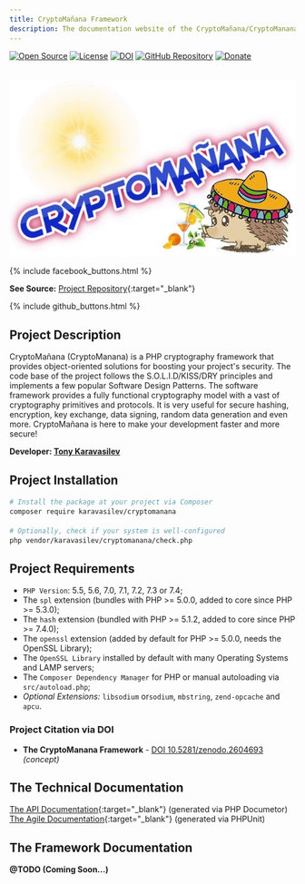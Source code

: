 ```yaml
---
title: CryptoMañana Framework
description: The documentation website of the CryptoMañana/CryptoManana cryptography PHP framework.
---
```


[![Open Source](https://img.shields.io/badge/Open%20Source-FREE-success.svg?style=flat-square&cacheSeconds=7200)](https://en.wikipedia.org/wiki/Open-source_software)
[![License](https://img.shields.io/github/license/TonyKaravasilev/CryptoMananaDocs.svg?color=important&label=License&style=flat-square&cacheSeconds=7200)](https://github.com/TonyKaravasilev/CryptoMananaDocs/blob/master/LICENSE)
[![DOI](https://zenodo.org/badge/DOI/10.5281/zenodo.2604693.svg)](https://doi.org/10.5281/zenodo.2604693)
[![GitHub Repository](https://img.shields.io/badge/GitHub-URL-red.svg?style=flat-square&logo=github&cacheSeconds=7200)](https://github.com/TonyKaravasilev/CryptoManana)
[![Donate](https://img.shields.io/badge/Donate-PayPal-RebeccaPurple.svg?style=flat-square&logo=paypal&cacheSeconds=7200)](https://www.paypal.com/cgi-bin/webscr?cmd=_donations&business=BFKJXWRLFTFQA&currency_code=USD&source=url) <br><br>
&nbsp;[![CryptoManana Logo](images/CryptoMananaLogo.jpg)](https://github.com/TonyKaravasilev/CryptoManana)

{% include facebook_buttons.html %}

**See Source:** [Project Repository](https://github.com/TonyKaravasilev/CryptoManana){:target="_blank"}

{% include github_buttons.html %}

## Project Description
CryptoMañana (CryptoManana) is a PHP cryptography framework that provides object-oriented solutions for boosting your project's security.
The code base of the project follows the S.O.L.I.D/KISS/DRY principles and implements a few popular Software Design Patterns.
The software framework provides a fully functional cryptography model with a vast of cryptography primitives and protocols.
It is very useful for secure hashing, encryption, key exchange, data signing, random data generation and even more.
CryptoMañana is here to make your development faster and more secure!

**Developer: [Tony Karavasilev](https://karavasilev.info)**

## Project Installation
```bash
# Install the package at your project via Composer
composer require karavasilev/cryptomanana

# Optionally, check if your system is well-configured
php vendor/karavasilev/cryptomanana/check.php
```

## Project Requirements
- `PHP Version`: 5.5, 5.6, 7.0, 7.1, 7.2, 7.3 or 7.4;
- The `spl` extension (bundles with PHP >= 5.0.0, added to core since PHP >= 5.3.0);
- The `hash` extension (bundled with PHP >= 5.1.2, added to core since PHP >= 7.4.0);
- The `openssl` extension (added by default for PHP >= 5.0.0, needs the OpenSSL Library);
- The `OpenSSL Library` installed by default with many Operating Systems and LAMP servers;
- The `Composer Dependency Manager` for PHP or manual autoloading via `src/autoload.php`;
- *Optional Extensions:* `libsodium` or`sodium`, `mbstring`, `zend-opcache` and `apcu`.

### Project Citation via DOI
- **The CryptoManana Framework** - [DOI 10.5281/zenodo.2604693](https://doi.org/10.5281/zenodo.2604693) *(concept)*

## The Technical Documentation
[The API Documentation](api/){:target="_blank"} (generated via PHP Documetor) <br>
[The Agile Documentation](testdox/){:target="_blank"} (generated via PHPUnit)

## The Framework Documentation
**@TODO (Coming Soon...)**

